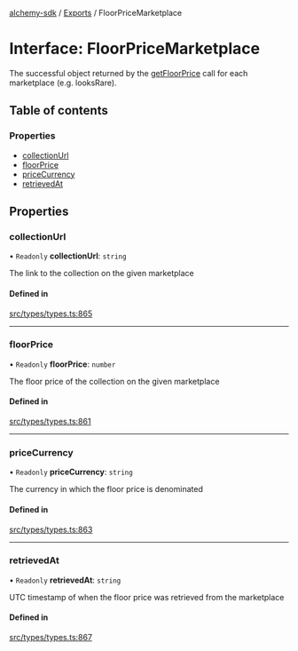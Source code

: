[alchemy-sdk](../README.md) / [Exports](../modules.md) / FloorPriceMarketplace

# Interface: FloorPriceMarketplace

The successful object returned by the [getFloorPrice](../classes/NftNamespace.md#getfloorprice) call for each
marketplace (e.g. looksRare).

## Table of contents

### Properties

- [collectionUrl](FloorPriceMarketplace.md#collectionurl)
- [floorPrice](FloorPriceMarketplace.md#floorprice)
- [priceCurrency](FloorPriceMarketplace.md#pricecurrency)
- [retrievedAt](FloorPriceMarketplace.md#retrievedat)

## Properties

### collectionUrl

• `Readonly` **collectionUrl**: `string`

The link to the collection on the given marketplace

#### Defined in

[src/types/types.ts:865](https://github.com/alchemyplatform/alchemy-sdk-js/blob/dc20ee4/src/types/types.ts#L865)

___

### floorPrice

• `Readonly` **floorPrice**: `number`

The floor price of the collection on the given marketplace

#### Defined in

[src/types/types.ts:861](https://github.com/alchemyplatform/alchemy-sdk-js/blob/dc20ee4/src/types/types.ts#L861)

___

### priceCurrency

• `Readonly` **priceCurrency**: `string`

The currency in which the floor price is denominated

#### Defined in

[src/types/types.ts:863](https://github.com/alchemyplatform/alchemy-sdk-js/blob/dc20ee4/src/types/types.ts#L863)

___

### retrievedAt

• `Readonly` **retrievedAt**: `string`

UTC timestamp of when the floor price was retrieved from the marketplace

#### Defined in

[src/types/types.ts:867](https://github.com/alchemyplatform/alchemy-sdk-js/blob/dc20ee4/src/types/types.ts#L867)
